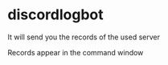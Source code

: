 # discordlogbot
It will send you the records of the used server



Records appear in the command window
